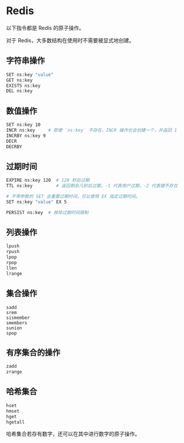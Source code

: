 # Redis

以下指令都是 Redis 的原子操作。

对于 Redis，大多数结构在使用时不需要被显式地创建。

## 字符串操作

``` sh
SET ns:key "value"
GET ns:key
EXISTS ns:key
DEL ns:key
```

## 数值操作

``` sh
SET ns:key 10
INCR ns:key     # 即便 `ns:key` 不存在，INCR 操作也会创建一个，并返回 1
INCRBY ns:key 9
DECR
DECRBY
```

## 过期时间

``` sh
EXPIRE ns:key 120  # 120 秒后过期
TTL ns:key         # 返回剩余几秒后过期，-1 代表用户过期，-2 代表键不存在

# 不带参数的 SET 会重置过期时间，可以使用 EX 指定过期时间。
SET ns:key "value" EX 5

PERSIST ns:key  # 移除过期时间限制
```

## 列表操作

``` sh
lpush
rpush
lpop
rpop
llen
lrange
```

## 集合操作

``` ssh
sadd
srem
sismember
smembers
sunion
spop
```


## 有序集合的操作

``` sh
zadd
zrange
```

## 哈希集合

``` sh
hset
hmset
hget
hgetall
```

哈希集合若存有数字，还可以在其中进行数字的原子操作。
